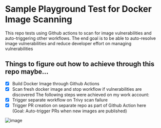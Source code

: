 # Sample Playground Test for Docker Image Scanning

This repo tests using Github actions to scan for image vulnerabilities and auto-triggering other workflows. The end goal is to be able to auto-resolve image vulnerabilities and reduce developer effort on managing vulnerabilities

## Things to figure out how to achieve through this repo maybe...
- [x] Build Docker Image through Github Actions
- [x] Scan fresh docker image and stop workflow if vulnerabilities are discovered
The following steps were achieved on my work account:
- [x] Trigger separate workflow on Trivy scan failure
- [x] Trigger PR creation on separate repo as part of Github Action here (Goal: Auto-trigger PRs when new images are published)

![image](https://github.com/Darnesey/GithubActionPlayground/assets/11618932/23df74db-a9c7-4764-8ef2-8941e05abc92)
